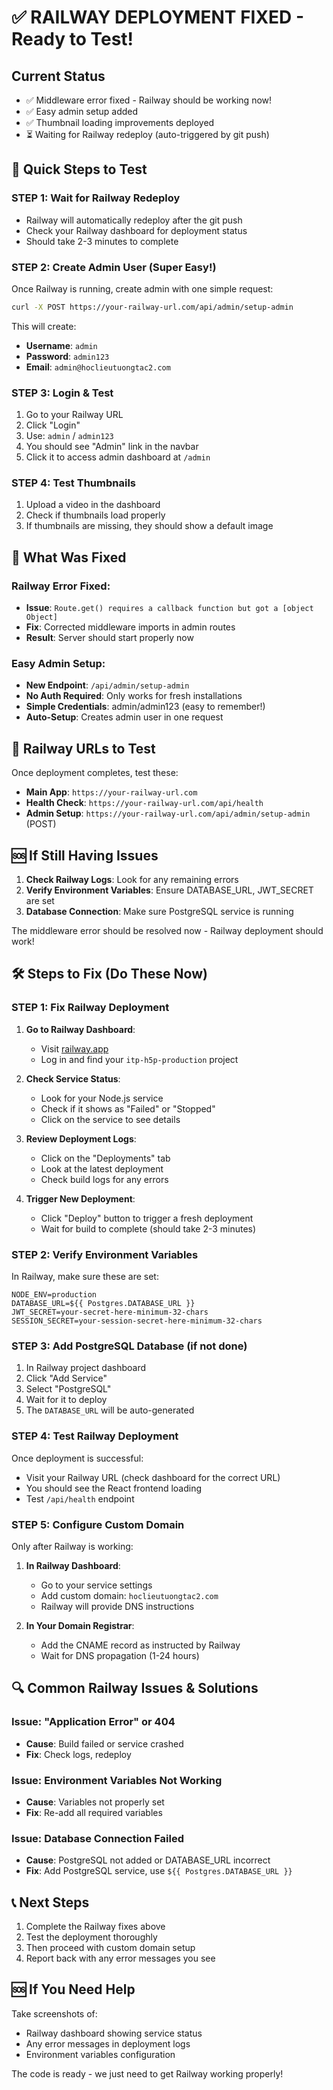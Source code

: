 # ✅ RAILWAY DEPLOYMENT FIXED - Ready to Test!

## Current Status
- ✅ Middleware error fixed - Railway should be working now!
- ✅ Easy admin setup added
- ✅ Thumbnail loading improvements deployed
- ⏳ Waiting for Railway redeploy (auto-triggered by git push)

## 🚀 Quick Steps to Test

### STEP 1: Wait for Railway Redeploy
- Railway will automatically redeploy after the git push
- Check your Railway dashboard for deployment status
- Should take 2-3 minutes to complete

### STEP 2: Create Admin User (Super Easy!)
Once Railway is running, create admin with one simple request:

```bash
curl -X POST https://your-railway-url.com/api/admin/setup-admin
```

This will create:
- **Username**: `admin`
- **Password**: `admin123`
- **Email**: `admin@hoclieutuongtac2.com`

### STEP 3: Login & Test
1. Go to your Railway URL
2. Click "Login"
3. Use: `admin` / `admin123`
4. You should see "Admin" link in the navbar
5. Click it to access admin dashboard at `/admin`

### STEP 4: Test Thumbnails
1. Upload a video in the dashboard
2. Check if thumbnails load properly
3. If thumbnails are missing, they should show a default image

## 🔧 What Was Fixed

### Railway Error Fixed:
- **Issue**: `Route.get() requires a callback function but got a [object Object]`
- **Fix**: Corrected middleware imports in admin routes
- **Result**: Server should start properly now

### Easy Admin Setup:
- **New Endpoint**: `/api/admin/setup-admin`
- **No Auth Required**: Only works for fresh installations
- **Simple Credentials**: admin/admin123 (easy to remember!)
- **Auto-Setup**: Creates admin user in one request

## 📍 Railway URLs to Test

Once deployment completes, test these:
- **Main App**: `https://your-railway-url.com`
- **Health Check**: `https://your-railway-url.com/api/health`
- **Admin Setup**: `https://your-railway-url.com/api/admin/setup-admin` (POST)

## 🆘 If Still Having Issues

1. **Check Railway Logs**: Look for any remaining errors
2. **Verify Environment Variables**: Ensure DATABASE_URL, JWT_SECRET are set
3. **Database Connection**: Make sure PostgreSQL service is running

The middleware error should be resolved now - Railway deployment should work!

## 🛠️ Steps to Fix (Do These Now)

### STEP 1: Fix Railway Deployment

1. **Go to Railway Dashboard**:
   - Visit [railway.app](https://railway.app)
   - Log in and find your `itp-h5p-production` project

2. **Check Service Status**:
   - Look for your Node.js service
   - Check if it shows as "Failed" or "Stopped"
   - Click on the service to see details

3. **Review Deployment Logs**:
   - Click on the "Deployments" tab
   - Look at the latest deployment
   - Check build logs for any errors

4. **Trigger New Deployment**:
   - Click "Deploy" button to trigger a fresh deployment
   - Wait for build to complete (should take 2-3 minutes)

### STEP 2: Verify Environment Variables

In Railway, make sure these are set:
```
NODE_ENV=production
DATABASE_URL=${{ Postgres.DATABASE_URL }}
JWT_SECRET=your-secret-here-minimum-32-chars
SESSION_SECRET=your-session-secret-here-minimum-32-chars
```

### STEP 3: Add PostgreSQL Database (if not done)

1. In Railway project dashboard
2. Click "Add Service"
3. Select "PostgreSQL"
4. Wait for it to deploy
5. The `DATABASE_URL` will be auto-generated

### STEP 4: Test Railway Deployment

Once deployment is successful:
- Visit your Railway URL (check dashboard for the correct URL)
- You should see the React frontend loading
- Test `/api/health` endpoint

### STEP 5: Configure Custom Domain

Only after Railway is working:

1. **In Railway Dashboard**:
   - Go to your service settings
   - Add custom domain: `hoclieutuongtac2.com`
   - Railway will provide DNS instructions

2. **In Your Domain Registrar**:
   - Add the CNAME record as instructed by Railway
   - Wait for DNS propagation (1-24 hours)

## 🔍 Common Railway Issues & Solutions

### Issue: "Application Error" or 404
- **Cause**: Build failed or service crashed
- **Fix**: Check logs, redeploy

### Issue: Environment Variables Not Working
- **Cause**: Variables not properly set
- **Fix**: Re-add all required variables

### Issue: Database Connection Failed
- **Cause**: PostgreSQL not added or DATABASE_URL incorrect
- **Fix**: Add PostgreSQL service, use `${{ Postgres.DATABASE_URL }}`

## 📞 Next Steps

1. Complete the Railway fixes above
2. Test the deployment thoroughly
3. Then proceed with custom domain setup
4. Report back with any error messages you see

## 🆘 If You Need Help

Take screenshots of:
- Railway dashboard showing service status
- Any error messages in deployment logs
- Environment variables configuration

The code is ready - we just need to get Railway working properly!
